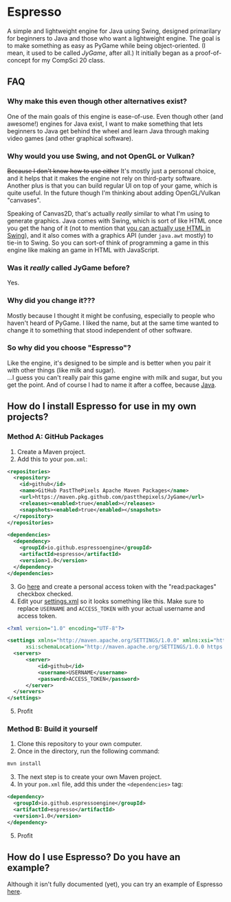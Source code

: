 # Espresso
A simple and lightweight engine for Java using Swing, designed primarilary for beginners to Java and those who want a lightweight engine. 
The goal is to make something as easy as PyGame while being object-oriented. (I mean, it used to be called *JyGame*, after all.) It initially began as a proof-of-concept for my CompSci 20 class.

## FAQ

### Why make this even though other alternatives exist?
One of the main goals of this engine is ease-of-use. Even though other (and awesome!) engines for Java exist, I want to make something that lets beginners to Java get behind the wheel and learn Java through making video games (and other graphical software). 

### Why would you use Swing, and not OpenGL or Vulkan?
~~Because I don't know how to use either~~ It's mostly just a personal choice, and it helps that it makes the engine not rely on third-party software. Another plus is that you can build regular UI on top of your game, which is quite useful. In the future though I'm thinking about adding OpenGL/Vulkan "canvases".  

Speaking of Canvas2D, that's actually *really* similar to what I'm using to generate graphics. Java comes with Swing, which is sort of like HTML once you get the hang of it (not to mention that [you can actually use HTML in Swing](https://docs.oracle.com/javase/tutorial/uiswing/components/html.html)), and it also comes with a graphics API (under `java.awt` mostly) to tie-in to Swing. So you can sort-of think of programming a game in this engine like making an game in HTML with JavaScript.

### Was it *really* called JyGame before?
Yes.

### Why did you change it???
Mostly because I thought it might be confusing, especially to people who haven't heard of PyGame. I liked the name, but at the same time wanted to change it to something that stood independent of other software.

### So why did you choose "Espresso"?
Like the engine, it's designed to be simple and is better when you pair it with other things (like milk and sugar).  
...I guess you can't really pair this game engine with milk and sugar, but you get the point. And of course I had to name it after a coffee, because [Java](https://www.infoworld.com/article/2077265/so-why-did-they-decide-to-call-it-java.html).

## How do I install Espresso for use in my own projects?
### Method A: GitHub Packages
1. Create a Maven project.
2. Add this to your `pom.xml`:
```xml
<repositories>
  <repository>
    <id>github</id>
    <name>GitHub PastThePixels Apache Maven Packages</name>
    <url>https://maven.pkg.github.com/pastthepixels/JyGame</url>
    <releases><enabled>true</enabled></releases>
    <snapshots><enabled>true</enabled></snapshots>
  </repository>
</repositories>

<dependencies>
  <dependency>
    <groupId>io.github.espressoengine</groupId>
    <artifactId>espresso</artifactId>
    <version>1.0</version>
  </dependency>
</dependencies>
```
3. Go [here](https://github.com/settings/tokens) and create a personal access token with the "read:packages" checkbox checked.
4. Edit your [settings.xml](https://maven.apache.org/settings.html) so it looks something like this. Make sure to replace `USERNAME` and `ACCESS_TOKEN` with your actual username and access token.
```xml
<?xml version="1.0" encoding="UTF-8"?>

<settings xmlns="http://maven.apache.org/SETTINGS/1.0.0" xmlns:xsi="http://www.w3.org/2001/XMLSchema-instance"
      xsi:schemaLocation="http://maven.apache.org/SETTINGS/1.0.0 https://maven.apache.org/xsd/settings-1.0.0.xsd">
  <servers>
      <server>
          <id>github</id>
          <username>USERNAME</username>
          <password>ACCESS_TOKEN</password>
      </server>
  </servers>
</settings>
```
5. Profit

### Method B: Build it yourself
1. Clone this repository to your own computer.
2. Once in the directory, run the following command:
```bash
mvn install
```
3. The next step is to create your own Maven project.
4. In your `pom.xml` file, add this under the `<dependencies>` tag:
```xml
<dependency>
  <groupId>io.github.espressoengine</groupId>
  <artifactId>espresso</artifactId>
  <version>1.0</version>
</dependency>
```
5. Profit

## How do I use Espresso? Do you have an example?
Although it isn't fully documented (yet), you can try an example of Espresso [here](https://github.com/pastthepixels/JyGame-Example).

